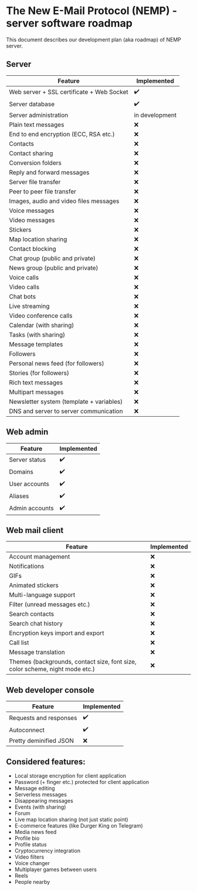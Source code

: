 # The New E-Mail Protocol (NEMP) - server software roadmap

This document describes our development plan (aka roadmap) of NEMP server.

## Server

|                   Feature                 |     Implemented    |
|-------------------------------------------|--------------------|
| Web server + SSL certificate + Web Socket | :heavy_check_mark: |
| Server database                           | :heavy_check_mark: |
| Server administration                     |   in development   |
| Plain text messages                       |         :x:        |
| End to end encryption (ECC, RSA etc.)     |         :x:        |
| Contacts                                  |         :x:        |
| Contact sharing                           |         :x:        |
| Conversion folders                        |         :x:        |
| Reply and forward messages                |         :x:        |
| Server file transfer                      |         :x:        |
| Peer to peer file transfer                |         :x:        |
| Images, audio and video files messages    |         :x:        |
| Voice messages                            |         :x:        |
| Video messages                            |         :x:        |
| Stickers                                  |         :x:        |
| Map location sharing                      |         :x:        |
| Contact blocking                          |         :x:        |
| Chat group (public and private)           |         :x:        |
| News group (public and private)           |         :x:        |
| Voice calls                               |         :x:        |
| Video calls                               |         :x:        |
| Chat bots                                 |         :x:        |
| Live streaming                            |         :x:        |
| Video conference calls                    |         :x:        |
| Calendar (with sharing)                   |         :x:        |
| Tasks (with sharing)                      |         :x:        |
| Message templates                         |         :x:        |
| Followers                                 |         :x:        |
| Personal news feed (for followers)        |         :x:        |
| Stories (for followers)                   |         :x:        |
| Rich text messages                        |         :x:        |
| Multipart messages                        |         :x:        |
| Newsletter system (template + variables)  |         :x:        |
| DNS and server to server communication    |         :x:        |

## Web admin

|     Feature    |     Implemented    |
|----------------|--------------------|
| Server status  | :heavy_check_mark: |
| Domains        | :heavy_check_mark: |
| User accounts  | :heavy_check_mark: |
| Aliases        | :heavy_check_mark: |
| Admin accounts | :heavy_check_mark: |

## Web mail client

|                                    Feature                                   |     Implemented    |
|------------------------------------------------------------------------------|--------------------|
| Account management                                                           |         :x:        |
| Notifications                                                                |         :x:        |
| GIFs                                                                         |         :x:        |
| Animated stickers                                                            |         :x:        |
| Multi-language support                                                       |         :x:        |
| Filter (unread messages etc.)                                                |         :x:        |
| Search contacts                                                              |         :x:        |
| Search chat history                                                          |         :x:        |
| Encryption keys import and export                                            |         :x:        |
| Call list                                                                    |         :x:        |
| Message translation                                                          |         :x:        |
| Themes (backgrounds, contact size, font size, color scheme, night mode etc.) |         :x:        |

## Web developer console

|         Feature        |     Implemented    |
|------------------------|--------------------|
| Requests and responses | :heavy_check_mark: |
| Autoconnect            | :heavy_check_mark: |
| Pretty deminified JSON |         :x:        |

## Considered features:

- Local storage encryption for client application
- Password (+ finger etc.) protected for client application
- Message editing
- Serverless messages
- Disappearing messages
- Events (with sharing)
- Forum
- Live map location sharing (not just static point)
- E-commerce features (like Durger King on Telegram)
- Media news feed
- Profile bio
- Profile status
- Cryptocurrency integration
- Video filters
- Voice changer
- Multiplayer games between users
- Reels
- People nearby
